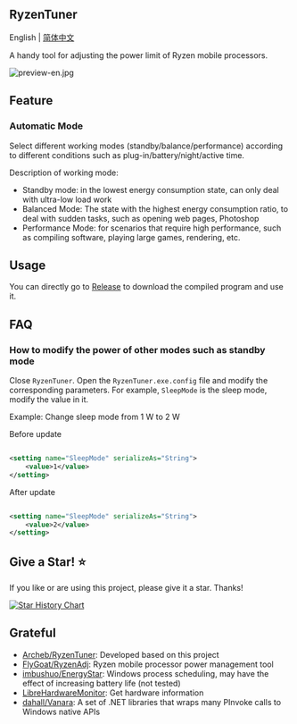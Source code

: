 ## RyzenTuner

English | [简体中文](README-CN.md)

A handy tool for adjusting the power limit of Ryzen mobile processors.

![preview-en.jpg](https://s2.loli.net/2022/08/26/Pr1qiykJUOIEspD.jpg)

## Feature

### Automatic Mode

Select different working modes (standby/balance/performance) according to different conditions such as
plug-in/battery/night/active time.

Description of working mode:

* Standby mode: in the lowest energy consumption state, can only deal with ultra-low load work
* Balanced Mode: The state with the highest energy consumption ratio, to deal with sudden tasks, such as opening web
  pages, Photoshop
* Performance Mode: for scenarios that require high performance, such as compiling software, playing large games,
  rendering, etc.

## Usage

You can directly go to [Release](https://github.com/zqhong/RyzenTuner/releases) to download the compiled program and use
it.

## FAQ

### How to modify the power of other modes such as standby mode

Close `RyzenTuner`. Open the `RyzenTuner.exe.config` file and modify the corresponding parameters. For example, `SleepMode` is the sleep mode, modify the value in it.

Example: Change sleep mode from 1 W to 2 W

Before update

```xml

<setting name="SleepMode" serializeAs="String">
    <value>1</value>
</setting>
```

After update

```xml

<setting name="SleepMode" serializeAs="String">
    <value>2</value>
</setting>
```

## Give a Star! ⭐

If you like or are using this project, please give it a star. Thanks!

[![Star History Chart](https://api.star-history.com/svg?repos=zqhong/RyzenTuner&type=Date)](#RyzenTuner)

## Grateful

* [Archeb/RyzenTuner](https://github.com/Archeb/RyzenTuner): Developed based on this project
* [FlyGoat/RyzenAdj](https://github.com/FlyGoat/RyzenAdj): Ryzen mobile processor power management tool
* [imbushuo/EnergyStar](https://github.com/imbushuo/EnergyStar): Windows process scheduling, may have the effect of increasing battery life (not tested)
* [LibreHardwareMonitor](https://github.com/LibreHardwareMonitor/LibreHardwareMonitor): Get hardware information
* [dahall/Vanara](https://github.com/dahall/Vanara): A set of .NET libraries that wraps many PInvoke calls to Windows native APIs